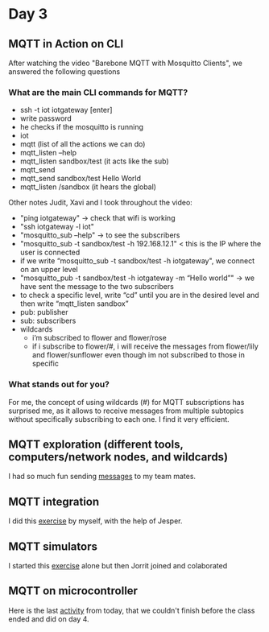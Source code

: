 # Day 3
## MQTT in Action on CLI
After watching the video "Barebone MQTT with Mosquitto Clients", we answered the following questions
### What are the main CLI commands for MQTT?
  * ssh -t iot iotgateway [enter]
  * write password 
  * he checks if the mosquitto is running
  * iot
  * mqtt (list of all the actions we can do)
  * mqtt_listen –help 
  * mqtt_listen sandbox/test  (it acts like the sub)
  * mqtt_send
  * mqtt_send sandbox/test Hello World
  * mqtt_listen /sandbox (it hears the global)

Other notes Judit, Xavi and I took throughout the video:
  * "ping iotgateway" → check that wifi is working
  * "ssh iotgateway -l iot"
  * "mosquitto_sub –help" → to see the subscribers
  * "mosquitto_sub -t sandbox/test -h 192.168.12.1" < this is the IP where the user is connected
  * if we write “mosquitto_sub -t sandbox/test -h iotgateway", we connect on an upper level
  * "mosquitto_pub -t sandbox/test -h iotgateway -m “Hello world”" → we have sent the message to the two subscribers
  * to check a specific level, write “cd” until you are in the desired level and then write “mqtt_listen sandbox”
  * pub: publisher
  * sub: subscribers
  * wildcards
      * i’m subscribed to flower and flower/rose
      * if i subscribe to flower/#, i will receive the messages from flower/lily and flower/sunflower even though im not subscribed to those in specific

### What stands out for you?
For me, the concept of using wildcards (#) for MQTT subscriptions has surprised me, as it allows to receive messages from multiple subtopics without specifically subscribing to each one. I find it very efficient.

## MQTT exploration (different tools, computers/network nodes, and wildcards)
I had so much fun sending [messages](/TeamThree/Ulrichs%20Lab%20Tasks.md#4a-mqtt-basics) to my team mates.

## MQTT integration
I did this [exercise](/TeamThree/Ulrichs%20Lab%20Tasks.md#4b-mqtt-integration) by myself, with the help of Jesper.

## MQTT simulators
I started this [exercise](/TeamThree/Ulrichs%20Lab%20Tasks.md#4c-mqtt-simulators) alone but then Jorrit joined and colaborated

## MQTT on microcontroller
Here is the last [activity](/TeamThree/Ulrichs%20Lab%20Tasks.md#4d-mqtt-on-microcontroller) from today, that we couldn't finish before the class ended and did on day 4.
